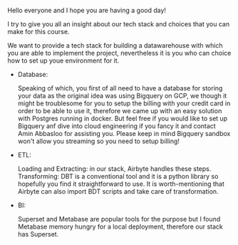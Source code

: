 Hello everyone and I hope you are having a good day!

I try to give you all an insight about our tech stack and choices that you can make for this course.


We want to provide a tech stack for building a datawarehouse with which you are able to implement the project, nevertheless it is you who can choice how to set up youe environment for it. 

- Database:
  
  Speaking of which, you first of all need to have a database for storing your data as the original idea was using Bigquery on GCP, we though it might be troublesome for you to setup the billing with your credit card in order to be able to use it, therefore we came up with an easy solution with Postgres running in docker. But feel free if you would like to set up Bigquery anf dive into cloud engineering if you fancy it and contact Amin Abbasloo for assisting you. Please keep in mind Bigquery sandbox won't allow you streaming so you need to setup billing!

- ETL:
  
  Loading and Extracting: in our stack, Airbyte handles these steps.
  Transforming: DBT is a conventional tool and it is a python library so hopefully you find it straightforward to use. It is worth-mentioning that Airbyte can also import BDT scripts and take care of transformation.
  
- BI:
  
  Superset and Metabase are popular tools for the purpose but I found Metabase memory hungry for a local deployment, therefore our stack has Superset.  
